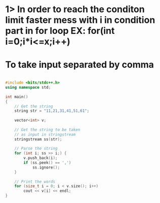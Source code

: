 # 1> In order to reach the conditon limit faster mess with i in condition part in for loop EX: for(int i=0;i*i<=x;i++)

# To take input separated by comma
```c++

#include <bits/stdc++.h>
using namespace std;
 
int main()
{
    // Get the string
    string str = "11,21,31,41,51,61";
 
    vector<int> v;
 
    // Get the string to be taken
    // as input in stringstream
    stringstream ss(str);
 
    // Parse the string
    for (int i; ss >> i;) {
        v.push_back(i);
        if (ss.peek() == ',')
            ss.ignore();
    }
 
    // Print the words
    for (size_t i = 0; i < v.size(); i++)
        cout << v[i] << endl;
}
```
